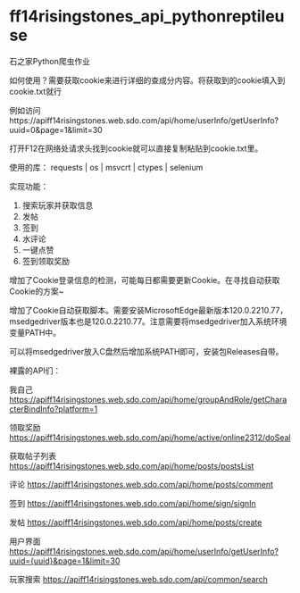 # ff14risingstones_api_pythonreptileuse
石之家Python爬虫作业

如何使用？需要获取cookie来进行详细的查成分内容。将获取到的cookie填入到cookie.txt就行

例如访问https://apiff14risingstones.web.sdo.com/api/home/userInfo/getUserInfo?uuid=0&page=1&limit=30

打开F12在网络处请求头找到cookie就可以直接复制粘贴到cookie.txt里。

使用的库：
requests | os | msvcrt | ctypes | selenium

实现功能：
1. 搜索玩家并获取信息
2. 发帖
3. 签到
4. 水评论
5. 一键点赞
6. 签到领取奖励

增加了Cookie登录信息的检测，可能每日都需要更新Cookie。在寻找自动获取Cookie的方案~

增加了Cookie自动获取脚本。需要安装MicrosoftEdge最新版本120.0.2210.77，msedgedriver版本也是120.0.2210.77。注意需要将msedgedriver加入系统环境变量PATH中。

可以将msedgedriver放入C盘然后增加系统PATH即可，安装包Releases自带。

裸露的API们：

我自己
https://apiff14risingstones.web.sdo.com/api/home/groupAndRole/getCharacterBindInfo?platform=1

领取奖励
https://apiff14risingstones.web.sdo.com/api/home/active/online2312/doSeal

获取帖子列表
https://apiff14risingstones.web.sdo.com/api/home/posts/postsList

评论
https://apiff14risingstones.web.sdo.com/api/home/posts/comment

签到
https://apiff14risingstones.web.sdo.com/api/home/sign/signIn

发帖
https://apiff14risingstones.web.sdo.com/api/home/posts/create

用户界面
https://apiff14risingstones.web.sdo.com/api/home/userInfo/getUserInfo?uuid={uuid}&page=1&limit=30

玩家搜索
https://apiff14risingstones.web.sdo.com/api/common/search
